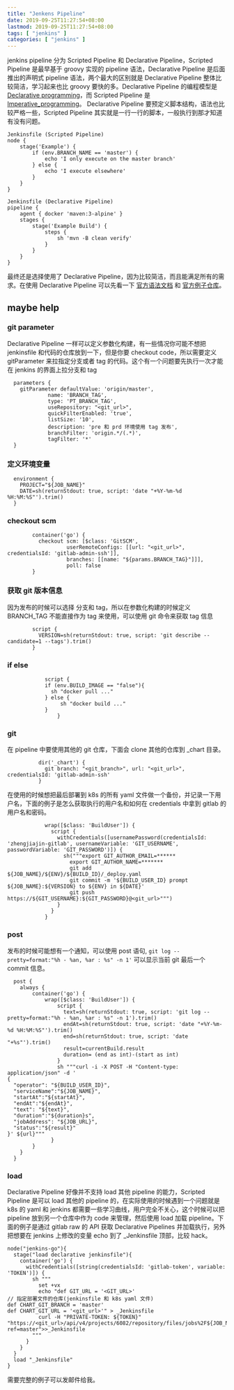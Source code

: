 ```yaml
---
title: "Jenkens Pipeline"
date: 2019-09-25T11:27:54+08:00
lastmod: 2019-09-25T11:27:54+08:00
tags: [ "jenkins" ]
categories: [ "jenkins" ]
---
```


jenkins pipeline 分为 Scripted Pipeline 和 Declarative Pipeline，Scripted Pipeline 是最早基于 groovy 实现的 pipeline 语法，Declarative Pipeline 是后面推出的声明式 pipeline 语法，两个最大的区别就是 Declarative Pipeline 整体比较简洁，学习起来也比 groovy 要快的多。Declarative Pipeline 的编程模型是 [Declarative programming](https://en.wikipedia.org/wiki/Declarative_programming)，而 Scripted Pipeline 是 [Imperative_programming](https://en.wikipedia.org/wiki/Imperative_programming)。 Declarative Pipeline 要预定义脚本结构，语法也比较严格一些，Scripted Pipeline 其实就是一行一行的脚本，一般执行到那才知道有没有问题。

```
Jenkinsfile (Scripted Pipeline)
node {
    stage('Example') {
        if (env.BRANCH_NAME == 'master') {
            echo 'I only execute on the master branch'
        } else {
            echo 'I execute elsewhere'
        }
    }
}
```

```
Jenkinsfile (Declarative Pipeline)
pipeline {
    agent { docker 'maven:3-alpine' } 
    stages {
        stage('Example Build') {
            steps {
                sh 'mvn -B clean verify'
            }
        }
    }
}
```

最终还是选择使用了 Declarative Pipeline，因为比较简洁，而且能满足所有的需求。在使用 Declarative Pipeline 可以先看一下 [官方语法文档](https://jenkins.io/doc/book/pipeline/syntax/#compare) 和 [官方例子仓库](https://github.com/jenkinsci/pipeline-examples)。

## maybe help

### git parameter

Declarative Pipeline 一样可以定义参数化构建，有一些情况你可能不想把 jenkinsfile 和代码的仓库放到一下，但是你要 checkout code，所以需要定义 gitParameter 来拉指定分支或者 tag 的代码。这个有一个问题要先执行一次才能在 jenkins 的界面上拉分支和 tag

```
  parameters {
    gitParameter defaultValue: 'origin/master',
             name: 'BRANCH_TAG',
             type: 'PT_BRANCH_TAG',
             useRepository: "<git_url>",
             quickFilterEnabled: 'true',
             listSize: '10',
             description: 'pre 和 prd 环境使用 tag 发布',
             branchFilter: 'origin.*/(.*)',
             tagFilter: '*'
  }
```
### 定义环境变量

```
  environment {
    PROJECT="${JOB_NAME}"
    DATE=sh(returnStdout: true, script: 'date "+%Y-%m-%d %H:%M:%S"').trim()
  }
```

### checkout scm

```
        container('go') {
          checkout scm: [$class: 'GitSCM', 
                   userRemoteConfigs: [[url: "<git_url>", credentialsId: 'gitlab-admin-ssh']], 
                   branches: [[name: "${params.BRANCH_TAG}"]]], 
                   poll: false
        }
```

### 获取 git 版本信息

因为发布的时候可以选择 分支和 tag，所以在参数化构建的时候定义 BRANCH_TAG 不能直接作为 tag 来使用，可以使用 git 命令来获取 tag 信息

```
        script {
          VERSION=sh(returnStdout: true, script: 'git describe --candidate=1 --tags').trim()
        }  
```

### if else
```
			script {
            if (env.BUILD_IMAGE == "false"){
              sh "docker pull ..."
            } else {
            	 sh "docker build ..."
            }
				}
```

### git 

在 pipeline 中要使用其他的 git 仓库，下面会 clone 其他的仓库到 _chart 目录。

```
          dir('_chart') {
            git branch: "<git_branch>", url: "<git_url>", credentialsId: 'gitlab-admin-ssh'
          } 
```

在使用的时候想把最后部署到 k8s 的所有 yaml 文件做一个备份，并记录一下用户名，下面的例子是怎么获取执行的用户名和如何在 credentials 中拿到 gitlab 的用户名和密码。

```
            wrap([$class: 'BuildUser']) {
              script {
                withCredentials([usernamePassword(credentialsId: 'zhengjiajin-gitlab', usernameVariable: 'GIT_USERNAME', passwordVariable: 'GIT_PASSWORD')]) {
                  sh("""export GIT_AUTHOR_EMAIL=******
                    export GIT_AUTHOR_NAME=*******
                    git add ${JOB_NAME}/${ENV}/${BUILD_ID}/_deploy.yaml
                    git commit -m '${BUILD_USER_ID} prompt ${JOB_NAME}:${VERSION} to ${ENV} in ${DATE}'
                    git push https://${GIT_USERNAME}:${GIT_PASSWORD}@<git_url>""")
                }
              }
            }
```

### post

发布的时候可能想有一个通知，可以使用 post 语句, `git log --pretty=format:"%h - %an, %ar : %s" -n 1'` 可以显示当前 git 最后一个 commit 信息。

```
  post {
    always {
        container('go') {
            wrap([$class: 'BuildUser']) {
                script {
                  text=sh(returnStdout: true, script: 'git log --pretty=format:"%h - %an, %ar : %s" -n 1').trim()
                  endAt=sh(returnStdout: true, script: 'date "+%Y-%m-%d %H:%M:%S"').trim()
                  end=sh(returnStdout: true, script: 'date "+%s"').trim()
                  result=currentBuild.result
                  duration= (end as int)-(start as int)
                }
                sh """curl -i -X POST -H "Content-type: application/json" -d '
{
  "operator": "${BUILD_USER_ID}",
  "serviceName":"${JOB_NAME}",
  "startAt":"${startAt}",
  "endAt":"${endAt}",
  "text": "${text}",
  "duration":"${duration}s",
  "jobAddress": "${JOB_URL}",
  "status":"${result}"
}' ${url}"""
              }
        }
    }
  }
```



### load

Declarative Pipeline 好像并不支持 load 其他 pipeline 的能力，Scripted Pipeline 是可以 load 其他的 pipeline 的，在实际使用的时候遇到一个问题就是 k8s 的 yaml 和 jenkins 都需要一些学习曲线，用户完全不关心，这个时候可以把 pipeline 放到另一个仓库中作为 code 来管理，然后使用 load 加载 pipeline。下面的例子是通过 gitlab raw 的 API 获取 Declarative Pipelines 并加载执行，另外把想要在 jenkins 上修改的变量 echo 到了 _Jenkinsfile 顶部，比较 hack。

```
node("jenkins-go"){
  stage("load declarative jenkinsfile"){
    container('go') {
      withCredentials([string(credentialsId: 'gitlab-token', variable: 'TOKEN')]) {
        sh """
          set +vx
          echo "def GIT_URL = '<GIT_URL>'
// 指定部署文件的仓库(jenkinsfile 和 k8s yaml 文件)
def CHART_GIT_BRANCH = 'master'
def CHART_GIT_URL = '<git_url>'" > _Jenkinsfile
          curl -H "PRIVATE-TOKEN: ${TOKEN}" "https://<git_url>/api/v4/projects/6082/repository/files/jobs%2F${JOB_NAME}%2FJenkinsfile/raw?ref=master">>_Jenkinsfile
        """
      }
    }
  }
  load "_Jenkinsfile"
}
```

需要完整的例子可以发邮件给我。
